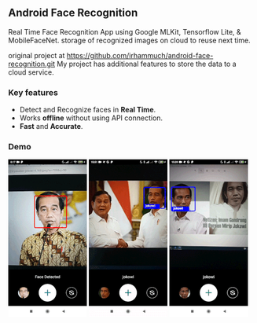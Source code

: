 ## Android Face Recognition

Real Time Face Recognition App using Google MLKit, Tensorflow Lite, & MobileFaceNet.
storage of recognized images on cloud to reuse next time.

original project at 
https://github.com/irhammuch/android-face-recognition.git
My project has additional features to store the data to a cloud service.

### Key features

- Detect and Recognize faces in **Real Time**.
- Works **offline** without using API connection.
- **Fast** and **Accurate**.

### Demo

![Register Face](/screenshots/ss_small_1.gif)
![Register Face](/screenshots/ss_small_2.gif)
![Register Face](/screenshots/ss_small_3.gif)
